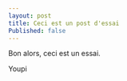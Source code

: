 ```yaml
---
layout: post
title: Ceci est un post d'essai
Published: false
---
```


Bon alors, ceci est un essai.

Youpi
